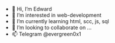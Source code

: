 - 👋 Hi, I’m Edward
- 👀 I’m interested in web-development
- 🌱 I’m currently learning html, scc, js, sql
- 💞️ I’m looking to collaborate on ...
- 📫 Telegram @evergreen0x1

<!---
amitymurderer/amitymurderer is a ✨ special ✨ repository because its `README.md` (this file) appears on your GitHub profile.
You can click the Preview link to take a look at your changes.
--->
